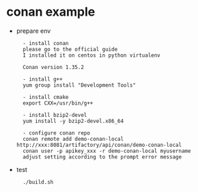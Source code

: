 
# conan example

- prepare env

        - install conan
        please go to the official guide
        I installed it on centos in python virtualenv
        
        Conan version 1.35.2
        
        - install g++
        yum group install "Development Tools"
        
        - install cmake
        export CXX=/usr/bin/g++

        - install bzip2-devel
        yum install -y bzip2-devel.x86_64

        - configure conan repo
        conan remote add demo-conan-local http://xxx:8081/artifactory/api/conan/demo-conan-local
        conan user -p apikey_xxx -r demo-conan-local myusername
        adjust setting according to the prompt error message

- test

        ./build.sh

